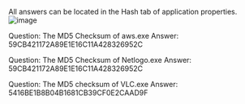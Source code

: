 All answers can be located in the Hash tab of application properties. </br>
![image](https://github.com/Shawn-Nichol/TryHackMe/assets/30714313/97f9a2be-5a41-48ff-94ce-fd9c26e5349d)



Question: The MD5 Checksum of aws.exe
Answer: 59CB421172A89E1E16C11A428326952C

Question: The MD5 Checksum of Netlogo.exe
Answer: 59CB421172A89E1E16C11A428326952C

Question: The MD5 checksum of VLC.exe
Answer: 5416BE1B8B04B1681CB39CF0E2CAAD9F
